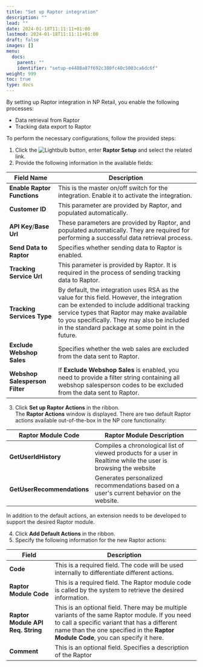 ```yaml
---
title: "Set up Raptor integration"
description: ""
lead: ""
date: 2024-01-18T11:11:11+01:00
lastmod: 2024-01-18T11:11:11+01:00
draft: false
images: []
menu:
  docs:
    parent: ""
    identifier: "setup-e4488a87f692c380fc40c5003ca6dc6f"
weight: 999
toc: true
type: docs
---
```


By setting up Raptor integration in NP Retail, you enable the following processes:

- Data retrieval from Raptor
- Tracking data export to Raptor

To perform the necessary configurations, follow the provided steps:

1. Click the ![Lightbulb](Lightbulb_icon.PNG) button, enter **Raptor Setup** and select the related link.      
2. Provide the following information in the available fields:

| Field Name      | Description |
| ----------- | ----------- |
| **Enable Raptor Functions** | This is the master on/off switch for the integration. Enable it to activate the integration. |
| **Customer ID** | This parameter are provided by Raptor, and populated automatically. |
| **API Key**/**Base Url** | These parameters are provided by Raptor, and populated automatically. They are required for performing a successful data retrieval process. | 
| **Send Data to Raptor** | Specifies whether sending data to Raptor is enabled. | 
| **Tracking Service Url** | This parameter is provided by Raptor. It is required in the process of sending tracking data to Raptor. | 
| **Tracking Services Type** | By default, the integration uses RSA as the value for this field. However, the integration can be extended to include additional tracking service types that Raptor may make available to you specifically. They may also be included in the standard package at some point in the future. |
| **Exclude Webshop Sales** | Specifies whether the web sales are excluded from the data sent to Raptor. |
| **Webshop Salesperson Filter** | If **Exclude Webshop Sales** is enabled, you need to provide a filter string containing all webshop salesperson codes to be excluded from the data sent to Raptor. | 

3. Click **Set up Raptor Actions** in the ribbon.    
   The **Raptor Actions** window is displayed. There are two default Raptor actions available out-of-the-box in the NP core functionality:

| Raptor Module Code      | Raptor Module Description |
| ----------- | ----------- |
| **GetUserIdHistory** | Compiles a chronological list of viewed products for a user in Realtime while the user is browsing the website |
| **GetUserRecommendations** | Generates personalized recommendations based on a user's current behavior on the website. | 

   In addition to the default actions, an extension needs to be developed to support the desired Raptor module.

4. Click **Add Default Actions** in the ribbon.
5. Specify the following information for the new Raptor actions:

| Field      | Description |
| ----------- | ----------- |
| **Code** | This is a required field. The code will be used internally to differentiate different actions. |
| **Raptor Module Code** | This is a required field. The Raptor module code is called by the system to retrieve the desired information. | 
| **Raptor Module API Req. String** | This is an optional field. There may be multiple variants of the same Raptor module. If you need to call a specific variant that has a different name than the one specified in the **Raptor Module Code**, you can specify it here. | 
| **Comment** | This is an optional field. Specifies a description of the Raptor |